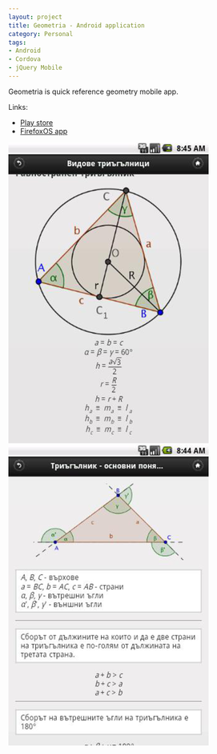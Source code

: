 ```yaml
---
layout: project
title: Geometria - Android application
category: Personal
tags: 
- Android
- Cordova
- jQuery Mobile
---
```


Geometria is quick reference geometry mobile app.

Links:

- [Play store](https://market.android.com/details?id=com.avtobiografia.geometria)
- [FirefoxOS app](https://marketplace.firefox.com/app/geometria/)

![Screenshot1](/img/geometria1.png)
![Screenshot2](/img/geometria2.png)
